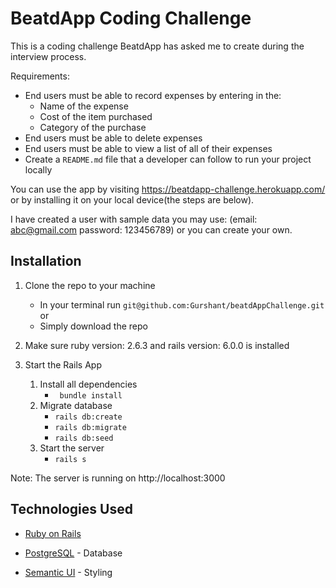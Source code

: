 # BeatdApp Coding Challenge

This is a coding challenge BeatdApp has asked me to create during the interview process. 

Requirements:
 - End users must be able to record expenses by entering in the:
    - Name of the expense
    - Cost of the item purchased
    - Category of the purchase
 - End users must be able to delete expenses
 - End users must be able to view a list of all of their expenses
 - Create a `README.md` file that a developer can follow to run your project locally
 
 You can use the app by visiting https://beatdapp-challenge.herokuapp.com/ or by installing it on your local device(the steps are below).
 
 I have created a user with sample data you may use: (email: abc@gmail.com password: 123456789) or you can create your own. 

## Installation
1. Clone the repo to your machine 
    * In your terminal run  ```git@github.com:Gurshant/beatdAppChallenge.git``` or
    * Simply download the repo
2. Make sure ruby version: 2.6.3 and rails version: 6.0.0 is installed

3. Start the Rails App
    1. Install all dependencies
        * ``` bundle install```
    2. Migrate database
        * ```rails db:create ```
        * ```rails db:migrate ```
        * ```rails db:seed ```
    3. Start the server
         * ```rails s```
        
Note: The server is running on http://localhost:3000

## Technologies Used

* [Ruby on Rails](https://rubyonrails.org)

* [PostgreSQL](https://www.postgresql.org) - Database

* [Semantic UI](https://semantic-ui.com) - Styling  

